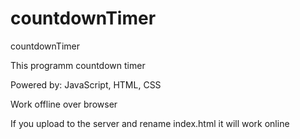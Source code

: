 # countdownTimer
countdownTimer

This programm countdown timer

Powered by: JavaScript, HTML, CSS

Work offline over browser

If you upload to the server and rename index.html it will work online
